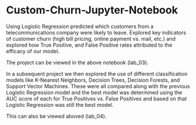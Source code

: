 # Custom-Churn-Jupyter-Notebook

Using Logistic Regression predicted which customers from a telecommunications company were
likely to leave. Explored key indicators of customer churn (high bill pricing, online payment vs. mail, etc.)
and explored how True Positive, and False Positive rates attributed to the efficacy of our model.

The project can be viewed in the above notebook (lab_03).

In a subsequent project we then explored the use of different classification models like
K-Nearest Neighbors, Decision Trees, Decision Forests, and Support Vector Machines. These
were all compared along with the previous Logistic Regression model and the best model was
determined using the AUC score of each for True Positives vs. False Positives and based on that
Logistic Regression was still the best model.

This can also be viewed aboved (lab_04).
